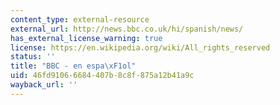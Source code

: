 ```yaml
---
content_type: external-resource
external_url: http://news.bbc.co.uk/hi/spanish/news/
has_external_license_warning: true
license: https://en.wikipedia.org/wiki/All_rights_reserved
status: ''
title: "BBC - en espa\xF1ol"
uid: 46fd9106-6684-407b-8c8f-875a12b41a9c
wayback_url: ''
---
```

